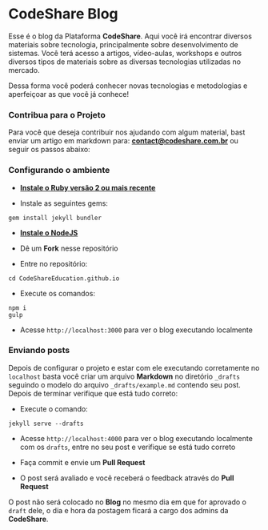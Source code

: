 # CodeShare Blog

Esse é o blog da Plataforma **CodeShare**. Aqui você irá encontrar diversos materiais sobre tecnologia, principalmente sobre desenvolvimento de sistemas. Você terá acesso a artigos, vídeo-aulas, workshops e outros diversos tipos de materiais sobre as diversas tecnologias utilizadas no mercado.  

Dessa forma você poderá conhecer novas tecnologias e metodologias e aperfeiçoar as que você já conhece!

### Contribua para o Projeto

Para você que deseja contribuir nos ajudando com algum material, bast enviar um artigo em markdown para: **contact@codeshare.com.br** ou seguir os passos abaixo:

### Configurando o ambiente

- **[Instale o Ruby versão 2 ou mais recente](https://www.ruby-lang.org/en/downloads/)**

- Instale as seguintes gems:

```
gem install jekyll bundler

```

- **[Instale o NodeJS](https://nodejs.org/en/)**

- Dê um **Fork** nesse repositório

- Entre no repositório:

```
cd CodeShareEducation.github.io
```

- Execute os comandos:

```
npm i
gulp
```

- Acesse `http://localhost:3000` para ver o blog executando localmente

### Enviando posts

Depois de configurar o projeto e estar com ele executando corretamente no `localhost` basta você criar um arquivo **Markdown** no diretório `_drafts` seguindo o modelo do arquivo `_drafts/example.md` contendo seu post. Depois de terminar verifique que está tudo correto:

- Execute o comando:

```
jekyll serve --drafts
```

- Acesse `http://localhost:4000` para ver o blog executando localmente com os `drafts`, entre no seu post e verifique se está tudo correto

- Faça commit e envie um **Pull Request**

- O post será avaliado e você receberá o feedback através do **Pull Request**

O post não será colocado no **Blog** no mesmo dia em que for aprovado o `draft` dele, o dia e hora da postagem ficará a cargo dos admins da **CodeShare**.
